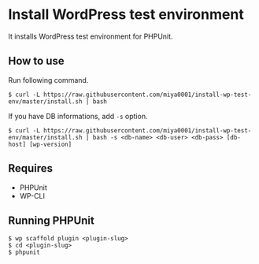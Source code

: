 # Install WordPress test environment

It installs WordPress test environment for PHPUnit.

## How to use

Run following command.

```
$ curl -L https://raw.githubusercontent.com/miya0001/install-wp-test-env/master/install.sh | bash
```

If you have DB informations, add `-s` option. 

```
$ curl -L https://raw.githubusercontent.com/miya0001/install-wp-test-env/master/install.sh | bash -s <db-name> <db-user> <db-pass> [db-host] [wp-version]
```

## Requires

* PHPUnit
* WP-CLI

## Running PHPUnit

```
$ wp scaffold plugin <plugin-slug>
$ cd <plugin-slug>
$ phpunit
```

